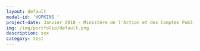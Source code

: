 ```yaml
---
layout: default
modal-id: 'HOPKINS '
project-date: Janvier 2018 - Ministère de l'Action et des Comptes Publics
img: /img/portfolio/default.png
description: xxx
category: test
---
```



